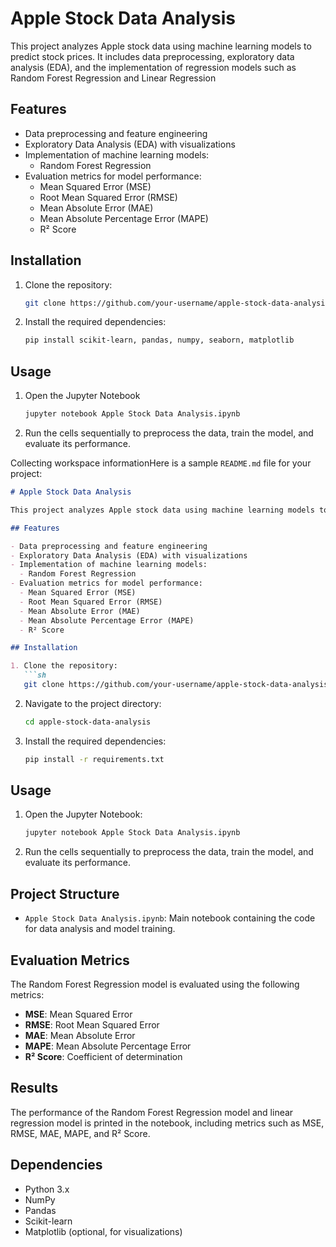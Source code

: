 # Apple Stock Data Analysis

This project analyzes Apple stock data using machine learning models to predict stock prices. It includes data preprocessing, exploratory data analysis (EDA), and the implementation of regression models such as Random Forest Regression and Linear Regression

## Features

- Data preprocessing and feature engineering
- Exploratory Data Analysis (EDA) with visualizations
- Implementation of machine learning models:
  - Random Forest Regression
- Evaluation metrics for model performance:
  - Mean Squared Error (MSE)
  - Root Mean Squared Error (RMSE)
  - Mean Absolute Error (MAE)
  - Mean Absolute Percentage Error (MAPE)
  - R² Score

## Installation

1. Clone the repository:
   ```sh
   git clone https://github.com/your-username/apple-stock-data-analysis.git
   ```
2. Install the required dependencies:
    ```sh
    pip install scikit-learn, pandas, numpy, seaborn, matplotlib
    ```

## Usage

1. Open the Jupyter Notebook

    ```sh
    jupyter notebook Apple Stock Data Analysis.ipynb
    ```
2. Run the cells sequentially to preprocess the data, train the model, and evaluate its performance.

Collecting workspace informationHere is a sample `README.md` file for your project:

```markdown
# Apple Stock Data Analysis

This project analyzes Apple stock data using machine learning models to predict stock prices. It includes data preprocessing, exploratory data analysis (EDA), and the implementation of regression models such as Random Forest Regression.

## Features

- Data preprocessing and feature engineering
- Exploratory Data Analysis (EDA) with visualizations
- Implementation of machine learning models:
  - Random Forest Regression
- Evaluation metrics for model performance:
  - Mean Squared Error (MSE)
  - Root Mean Squared Error (RMSE)
  - Mean Absolute Error (MAE)
  - Mean Absolute Percentage Error (MAPE)
  - R² Score

## Installation

1. Clone the repository:
   ```sh
   git clone https://github.com/your-username/apple-stock-data-analysis.git
   ```
2. Navigate to the project directory:
   ```sh
   cd apple-stock-data-analysis
   ```
3. Install the required dependencies:
   ```sh
   pip install -r requirements.txt
   ```

## Usage

1. Open the Jupyter Notebook:
   ```sh
   jupyter notebook Apple Stock Data Analysis.ipynb
   ```
2. Run the cells sequentially to preprocess the data, train the model, and evaluate its performance.

## Project Structure

- `Apple Stock Data Analysis.ipynb`: Main notebook containing the code for data analysis and model training.

## Evaluation Metrics

The Random Forest Regression model is evaluated using the following metrics:
- **MSE**: Mean Squared Error
- **RMSE**: Root Mean Squared Error
- **MAE**: Mean Absolute Error
- **MAPE**: Mean Absolute Percentage Error
- **R² Score**: Coefficient of determination

## Results

The performance of the Random Forest Regression model and linear regression model is printed in the notebook, including metrics such as MSE, RMSE, MAE, MAPE, and R² Score.

## Dependencies

- Python 3.x
- NumPy
- Pandas
- Scikit-learn
- Matplotlib (optional, for visualizations)
